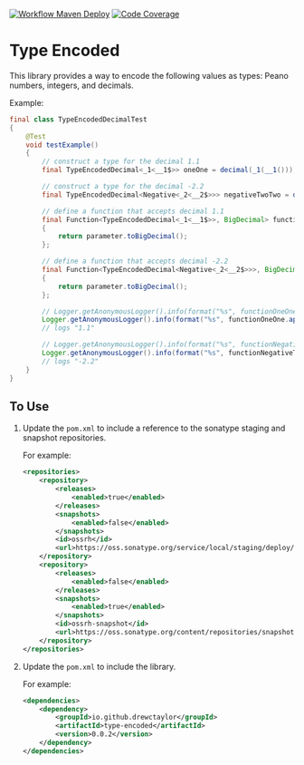 [![Workflow Maven Deploy](https://github.com/drewctaylor/type-encoded/workflows/workflow-maven-deploy/badge.svg)](https://github.com/drewctaylor/type-encoded/workflows/workflow-maven-deploy/badge.svg)
[![Code Coverage](https://codecov.io/gh/drewctaylor/type-encoded/branch/trunk/graph/badge.svg)](https://codecov.io/gh/drewctaylor/type-encoded)

# Type Encoded

This library provides a way to encode the following values as types: Peano numbers, integers, and decimals. 

Example:

```java
final class TypeEncodedDecimalTest 
{
    @Test
    void testExample()
    {
        // construct a type for the decimal 1.1
        final TypeEncodedDecimal<_1<__1$>> oneOne = decimal(_1(__1()));

        // construct a type for the decimal -2.2
        final TypeEncodedDecimal<Negative<_2<__2$>>> negativeTwoTwo = decimal(negative(_2(__2())));

        // define a function that accepts decimal 1.1
        final Function<TypeEncodedDecimal<_1<__1$>>, BigDecimal> functionOneOne = parameter ->
        {
            return parameter.toBigDecimal();
        };

        // define a function that accepts decimal -2.2
        final Function<TypeEncodedDecimal<Negative<_2<__2$>>>, BigDecimal> functionNegativeTwoTwo = parameter ->
        {
            return parameter.toBigDecimal();
        };

        // Logger.getAnonymousLogger().info(format("%s", functionOneOne.apply(negativeTwoTwo))); // <-- compiler error
        Logger.getAnonymousLogger().info(format("%s", functionOneOne.apply(oneOne)));
        // logs "1.1"

        // Logger.getAnonymousLogger().info(format("%s", functionNegativeTwoTwo.apply(oneOne))); // <-- compiler error
        Logger.getAnonymousLogger().info(format("%s", functionNegativeTwoTwo.apply(negativeTwoTwo)));
        // logs "-2.2"
    }
}
```

## To Use

1) Update the `pom.xml` to include a reference to the sonatype staging and snapshot repositories.

   For example:

    ```xml
    <repositories>
        <repository>
            <releases>
                <enabled>true</enabled>
            </releases>
            <snapshots>
                <enabled>false</enabled>
            </snapshots>
            <id>ossrh</id>
            <url>https://oss.sonatype.org/service/local/staging/deploy/maven2</url>
        </repository>
        <repository>
            <releases>
                <enabled>false</enabled>
            </releases>
            <snapshots>
                <enabled>true</enabled>
            </snapshots>
            <id>ossrh-snapshot</id>
            <url>https://oss.sonatype.org/content/repositories/snapshots</url>
        </repository>
    </repositories>
    ```

2) Update the `pom.xml` to include the library. 

    For example:
    
    ```xml
    <dependencies>
        <dependency>
            <groupId>io.github.drewctaylor</groupId>
            <artifactId>type-encoded</artifactId>
            <version>0.0.2</version>
        </dependency>
    </dependencies>
    ```
